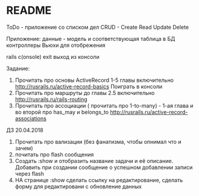 # README

ToDo   - приложение со списком дел
CRUD - Create Read Update Delete

Приложение:
данные - модель и соответствующая таблица в БД
контроллеры
Вьюхи для отобрежения

rails c(onsole)
exit выход из консоли

Задание:
1) Прочитать про основы ActiveRecord 1-5 главы  включительно
http://rusrails.ru/active-record-basics
Поиграть в консоли
2) Прочитать про маршруты до главы 2.5 включительно
http://rusrails.ru/rails-routing
3) Прочитать про ассоциации ( прочитать про 1-to-many) - 1-ая глава и во второй про has_may и belongs_to
http://rusrails.ru/active-record-associations



ДЗ 20.04.2018
1. Прочитать про вализации (без фанатизма, чтобы опнимал что и зачем)
2. почитать про flash сообщения
3. Создать :show и отобразить название задачи и её описание. Добавить при создании сообщение о успешном добавлении записи через flash
4. НА странице :show сделать ссылку на редактирование, сделать форму для редактировани с обновление данных